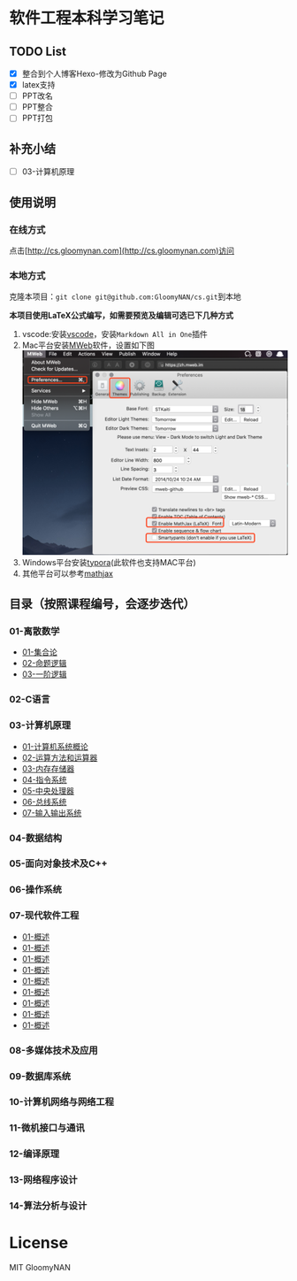 # 软件工程本科学习笔记

## TODO List

- [x] 整合到个人博客Hexo-修改为Github Page
- [x] latex支持
- [ ] PPT改名
- [ ] PPT整合
- [ ] PPT打包

## 补充小结

- [ ] 03-计算机原理

## 使用说明

### 在线方式

点击[http://cs.gloomynan.com](http://cs.gloomynan.com)访问

### 本地方式

克隆本项目：`git clone git@github.com:GloomyNAN/cs.git`到本地

**本项目使用LaTeX公式编写，如需要预览及编辑可选已下几种方式**

1. vscode:安装[vscode](https://code.visualstudio.com/)，安装`Markdown All in One`插件
2. Mac平台安装[MWeb](https://zh.mweb.im)软件，设置如下图
   ![MWeb设置](./assets/mweb-config.png)
3. Windows平台安装[typora](https://www.typora.io)(此软件也支持MAC平台)
3. 其他平台可以参考[mathjax](https://www.mathjax.org)

## 目录（按照课程编号，会逐步迭代）

### 01-离散数学

- [01-集合论](./01-离散数学/离散数学01-集合论.md)
- [02-命题逻辑](./01-离散数学/离散数学02-命题逻辑.md)
- [03-一阶逻辑](./01-离散数学/离散数学03-一阶逻辑.md)

### 02-C语言

### 03-计算机原理

- [01-计算机系统概论](./03-计算机原理/计算机原理01-计算机系统概论.md)
- [02-运算方法和运算器](./03-计算机原理/计算机原理02-运算方法和运算器.md)
- [03-内存存储器](./03-计算机原理/计算机原理03-内存存储器.md)
- [04-指令系统](./03-计算机原理/计算机原理04-指令系统.md)
- [05-中央处理器](./03-计算机原理/计算机原理05-中央处理器.md)
- [06-总线系统](./03-计算机原理/计算机原理06-总线系统.md)
- [07-输入输出系统](./03-计算机原理/计算机原理07-输入输出系统.md)

### 04-数据结构

### 05-面向对象技术及C++

### 06-操作系统

### 07-现代软件工程

- [01-概述](./07-现代软件工程/现代软件工程01-概述.md)
- [01-概述](./07-现代软件工程/现代软件工程01-概述.md)
- [01-概述](./07-现代软件工程/现代软件工程01-概述.md)
- [01-概述](./07-现代软件工程/现代软件工程01-概述.md)
- [01-概述](./07-现代软件工程/现代软件工程01-概述.md)
- [01-概述](./07-现代软件工程/现代软件工程01-概述.md)
- [01-概述](./07-现代软件工程/现代软件工程01-概述.md)
- [01-概述](./07-现代软件工程/现代软件工程01-概述.md)
- [01-概述](./07-现代软件工程/现代软件工程01-概述.md)

### 08-多媒体技术及应用

### 09-数据库系统

### 10-计算机网络与网络工程

### 11-微机接口与通讯

### 12-编译原理

### 13-网络程序设计

### 14-算法分析与设计

# License

MIT GloomyNAN
